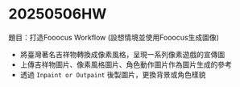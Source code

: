 # 20250506HW
題目：打造Fooocus Workflow (設想情境並使用Fooocus生成圖像)
* 將臺灣著名吉祥物轉換成像素風格，呈現一系列像素遊戲的宣傳圖
* 上傳吉祥物圖片、像素風格圖片、角色動作圖片作為圖片生成的參考
* 透過 `Inpaint or Outpaint` 後製圖片，更換背景或角色樣貌
